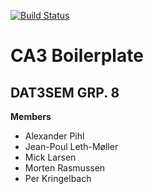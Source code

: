 [![Build Status](https://travis-ci.com/cph-pk/CA3_Boilerplate_Backend.svg?branch=main)](https://travis-ci.com/cph-pk/CA3_Boilerplate_Backend)
# CA3 Boilerplate

## DAT3SEM GRP. 8

**Members**

- Alexander Pihl
- Jean-Poul Leth-Møller
- Mick Larsen
- Morten Rasmussen
- Per Kringelbach
